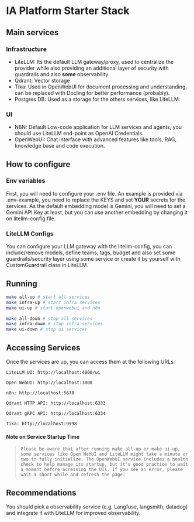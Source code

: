 # IA Platform Starter Stack

## Main services
### Infrastructure
- LiteLLM: Its the default LLM gateway/proxy, used to centralize the provider while also providing an additional layer of security with guardrails and also **some** observability.
- Qdrant: Vector storage
- Tika: Used in OpenWebUI for document processing and understanding, can be replaced with Docling for better performance (probably).
- Postgres DB: Used as a storage for the others services, like LiteLLM.

### UI
- N8N: Default Low-code application for LLM services and agents, you should use LiteLLM end-point as OpenAI Credentials.
- OpenWebUI: Chat interface with advanced features like tools, RAG, knowledge base and code execution.

## How to configure
### Env variables
First, you will need to configure your .env file. An example is provided via .env-example, you need to replace the KEYS and set **YOUR** secrets for the services. As the default embedding model is Gemini, you will need to set a Gemini API Key at least, but you can use another embedding by changing it on litellm-config file.

### LiteLLM Configs
You can configure your LLM gateway with the litellm-config, you can include/remove models, define teams, tags, budget and also set some guardrails/security layer using some service or create it by yourself with CustomGuardrail class in LiteLLM.

## Running
```bash
make all-up # start all services
make infra-up # start infra services
make ui-up # start openwebui and n8n

make all-down # stop all services
make infra-down # stop infra services
make ui-down # stop ui services
```
## Accessing Services
Once the services are up, you can access them at the following URLs:

    LiteLLM UI: http://localhost:4000/ui

    Open WebUI: http://localhost:3000

    n8n: http://localhost:5678

    Qdrant HTTP API: http://localhost:6333

    Qdrant gRPC API: http://localhost:6334

    Tika: http://localhost:9998

#### Note on Service Startup Time

>     Please be aware that after running make all-up or make ui-up, some services like Open WebUI and LiteLLM might take a minute or two to fully initialize. The OpenWebUI service includes a health check to help manage its startup, but it's good practice to wait a moment before accessing the UIs. If you see an error, please wait a short while and refresh the page.

## Recommendations

You should pick a observability service (e.g. Langfuse, langsmith, datadog) and integrate it with LiteLLM for improved observability.